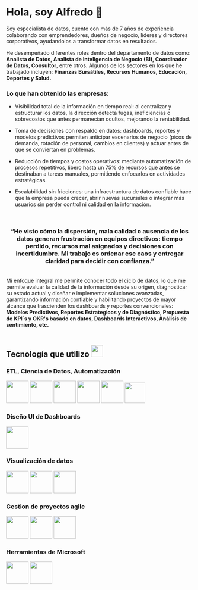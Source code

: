 <h1> Hola, soy Alfredo 👋</h1>

Soy especialista de datos, cuento con más de 7 años de experiencia colaborando con emprendedores, dueños de negocio, lideres y directores corporativos, ayudandolos a transformar datos en resultados. 

He desempeñado diferentes roles dentro del departamento de datos como: <b>Analista de Datos, Analista de Inteligencia de Negocio (BI), Coordinador de Datos, Consultor</b>, entre otros. Algunos de los sectores en los que he trabajado incluyen: <b>Finanzas Bursátiles, Recursos Humanos, Educación, Deportes y Salud.</b>

<h3>Lo que han obtenido las empresas:</h3>

- Visibilidad total de la información en tiempo real: al centralizar y estructurar los datos, la dirección detecta fugas, ineficiencias o sobrecostos que antes permanecían ocultos, mejorando la rentabilidad.

- Toma de decisiones con respaldo en datos: dashboards, reportes y modelos predictivos permiten anticipar escenarios de negocio (picos de demanda, rotación de personal, cambios en clientes) y actuar antes de que se conviertan en problemas.

- Reducción de tiempos y costos operativos: mediante automatización de procesos repetitivos, libero hasta un 75% de recursos que antes se destinaban a tareas manuales, permitiendo enfocarlos en actividades estratégicas.

- Escalabilidad sin fricciones: una infraestructura de datos confiable hace que la empresa pueda crecer, abrir nuevas sucursales o integrar más usuarios sin perder control ni calidad en la información.
<br>

<h3 align="center">
  “He visto cómo la dispersión, mala calidad o ausencia de los datos generan frustración en equipos directivos: 
  tiempo perdido, recursos mal asignados y decisiones con incertidumbre. 
  Mi trabajo es ordenar ese caos y entregar claridad para decidir con confianza.”
</h3>
<br>
Mi enfoque integral me permite conocer todo el ciclo de datos, lo que me permite evaluar la calidad de la información desde su origen, diagnosticar su estado actual y diseñar e implementar soluciones avanzadas, garantizando información confiable y habilitando proyectos de mayor alcance que trascienden los dashboards y reportes convencionales:<b> Modelos Predictivos, Reportes Estrategicos y de Diagnóstico, Propuesta de KPI´s y OKR's basado en datos, Dashboards Interactivos, Análisis de sentimiento, etc.</b>
<br>
<br>

## Tecnología que utilizo <img src = "https://media2.giphy.com/media/QssGEmpkyEOhBCb7e1/giphy.gif?cid=ecf05e47a0n3gi1bfqntqmob8g9aid1oyj2wr3ds3mg700bl&rid=giphy.gif" width = 32px> 

### ETL, Ciencia de Datos, Automatización
<p>
  <img height="60" src="https://images.icon-icons.com/2699/PNG/512/python_vertical_logo_icon_168039.png">
  <img height="60" src="https://pandas.pydata.org/static/img/pandas_secondary.svg">
  <img height="60" src="https://media.licdn.com/dms/image/v2/D5612AQFSTglfKdI9eg/article-cover_image-shrink_720_1280/article-cover_image-shrink_720_1280/0/1708971797430?e=1761782400&v=beta&t=zFgJBd8ipwhb5ljNUPe4l9YiQ04z-UqXB_K5sgWv23o">
  <img height="60" src="https://mariadb.com/wp-content/uploads/2019/11/mariadb-logo-vert_blue-transparent.png">
  <img height="60" src="https://habrastorage.org/getpro/moikrug/uploads/company/100/007/550/9/logo/medium_d197dea59dab4419b05c56a4b19ce66b.png">
  <img height="55" src="https://upload.wikimedia.org/wikipedia/commons/9/9a/Visual_Studio_Code_1.35_icon.svg">

</p>

### Diseño UI de Dashboards

<p>
  <img height="60" src="https://1000logos.net/wp-content/uploads/2024/09/Figma-Emblem.png">
</p>

### Visualización de datos
<p>
  <img height="60" src="https://upload.wikimedia.org/wikipedia/commons/c/cf/New_Power_BI_Logo.svg">
  <img height="60" src="https://www.svgrepo.com/show/354012/looker-icon.svg">
  <img height="60" src="https://1000logos.net/wp-content/uploads/2022/03/Tableau-Logo.png">
  </p>

### Gestion de proyectos agile

<p>
  <img height="60" src="https://upload.wikimedia.org/wikipedia/commons/archive/e/e9/20220918151012%21Notion-logo.svg">
  <img height="60" src="https://images.saasworthy.com/jira_2493_logo_1748938435_bqjcu.png">
  <img height="60" src="https://www.mlpro.com.br/content/img/Microsoft_Planner_MLPro.png">
</p>

### Herramientas de Microsoft
<p>
  <img height="60" src="https://upload.wikimedia.org/wikipedia/commons/4/4d/Microsoft_Power_Automate.svg">
  <img height="60" src="https://gcg.com.mx/wp-content/uploads/2024/06/powerapp-2020-icon-1024x1024-1-200x200.png">
</p>


